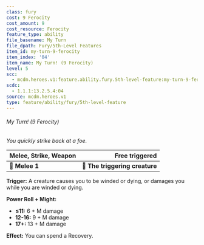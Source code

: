 ```yaml
---
class: fury
cost: 9 Ferocity
cost_amount: 9
cost_resource: Ferocity
feature_type: ability
file_basename: My Turn
file_dpath: Fury/5th-Level Features
item_id: my-turn-9-ferocity
item_index: '04'
item_name: My Turn! (9 Ferocity)
level: 5
scc:
  - mcdm.heroes.v1:feature.ability.fury.5th-level-feature:my-turn-9-ferocity
scdc:
  - 1.1.1:13.2.5.4:04
source: mcdm.heroes.v1
type: feature/ability/fury/5th-level-feature
---
```


###### My Turn! (9 Ferocity)

*You quickly strike back at a foe.*

| **Melee, Strike, Weapon** |             **Free triggered** |
| ------------------------- | -----------------------------: |
| **📏 Melee 1**            | **🎯 The triggering creature** |

**Trigger:** A creature causes you to be winded or dying, or damages you while you are winded or dying.

**Power Roll + Might:**

- **≤11:** 6 + M damage
- **12-16:** 9 + M damage
- **17+:** 13 + M damage

**Effect:** You can spend a Recovery.

